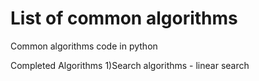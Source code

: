 # List of common algorithms
 Common algorithms code in python

Completed Algorithms
1)Search algorithms - linear search
